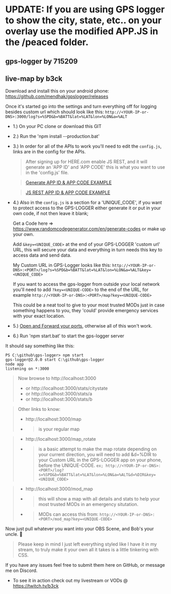 # UPDATE: If you are using GPS logger to show the city, state, etc.. on your overlay use the modified APP.JS in the /peaced folder. 

## gps-logger by 715209
## live-map by b3ck

Download and install this on your android phone:
https://github.com/mendhak/gpslogger/releases

Once it's started go into the settings and turn everything off for logging besides custom url which should look like this:
`http://<YOUR-IP-or-DNS>:3000/log?s=%SPD&b=%BATT&lat=%LAT&lon=%LON&a=%ALT`
  
- 1.) On your PC clone or download this GIT
- 2.) Run the 'npm install --production.bat'
- 3.) In order for all of the APIs to work you'll need to edit the `config.js`, links are in the config for the APIs.
  > After signing up for HERE.com enable JS REST, and it will generate an 'APP ID' and 'APP CODE' this is what you want to use in the 'config.js' file.
  
  > [Generate APP ID & APP CODE EXAMPLE](https://i.imgur.com/fntXNfV.png/)
  
  > [JS REST APP ID & APP CODE EXAMPLE](https://i.imgur.com/74eEKEr.png/)

- 4.) Also in the `config.js` is a section for a 'UNIQUE_CODE', if you want to protect access to the GPS-LOGGER either generate it or put in your own code, if not then leave it blank;

  Get a Code here => https://www.randomcodegenerator.com/en/generate-codes or make up your own.
  
  Add `&key=<UNIQUE_CODE>` at the end of your GPS-LOGGER 'custom url' URL, this will secure your data and everything in turn needs this key to access data and send data.
  
  My Custom URL in GPS-Logger looks like this: ```http://<YOUR-IP-or-DNS>:<PORT>/log?s=%SPD&b=%BATT&lat=%LAT&lon=%LON&a=%ALT&key=<UNIQUE_CODE>```
  
  If you want to access the gps-logger from outside your local network you'll need to add `?key=<UNIQUE-CODE>` to the end of the URL, for example ```http://<YOUR-IP-or-DNS>:<PORT>/map?key=<UNIQUE-CODE>```
  
  This could be a neat tool to give to your most trusted MODs just in case something happens to you, they 'could' provide emergency services with your exact location.

- 5.) [Open and Forward your ports](https://www.noip.com/support/knowledgebase/general-port-forwarding-guide/), otherwise all of this won't work.
- 6.) Run 'npm start.bat' to start the gps-logger server
  
It should say something like this:

```
PS C:\github\gps-logger> npm start
gps-logger@2.0.0 start C:\github\gps-logger
node app
listening on *:3000
```

 > Now browse to http://localhost:3000
 > - or http://localhost:3000/stats/citystate
 > - or http://localhost:3000/stats/a
 > - or http://localhost:3000/stats/b

 > Other links to know:
 > - http://localhost:3000/map
 > - > is your regular map

 > - http://localhost:3000/map_rotate
 > - > is a basic attempt to make the map rotate depending on your current direction, you will need to add &d=%DIR to your Custom URL in the GPS-LOGGER app on your phone, before the UNIQUE-CODE. ```ex; http://<YOUR-IP-or-DNS>:<PORT>/log?s=%SPD&b=%BATT&lat=%LAT&lon=%LON&a=%ALT&d=%DIR&key=<UNIQUE_CODE>```

 > - http://localhost:3000/mod_map
 > - > this will show a map with all details and stats to help your most trusted MODs in an emergency situtation.
 > - > MODs can access this from: ```http://<YOUR-IP-or-DNS>:<PORT>/mod_map?key=<UNIQUE-CODE>```

Now just pull whatever you want into your OBS Scene, and Bob's your uncle. :man:

  > Please keep in mind I just left everything styled like I have it in my stream, to truly make it your own all it takes is a little tinkering with CSS.

If you have any issues feel free to submit them here on GitHub, or message me on Discord.
- To see it in action check out my livestream or VODs @ https://twitch.tv/b3ck



